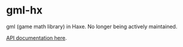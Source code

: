 # gml-hx
gml (game math library) in Haxe. No longer being actively maintained.

[API documentation here](http://davidyu.github.io/gml/doc/hx/gml/vector/Vec4f.html).

